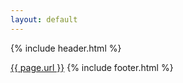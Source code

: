 ```yaml
---
layout: default
---
```


{% include header.html %}

<a href="/{{ page }}">{{ page.url }}</a>
{% include footer.html %}
